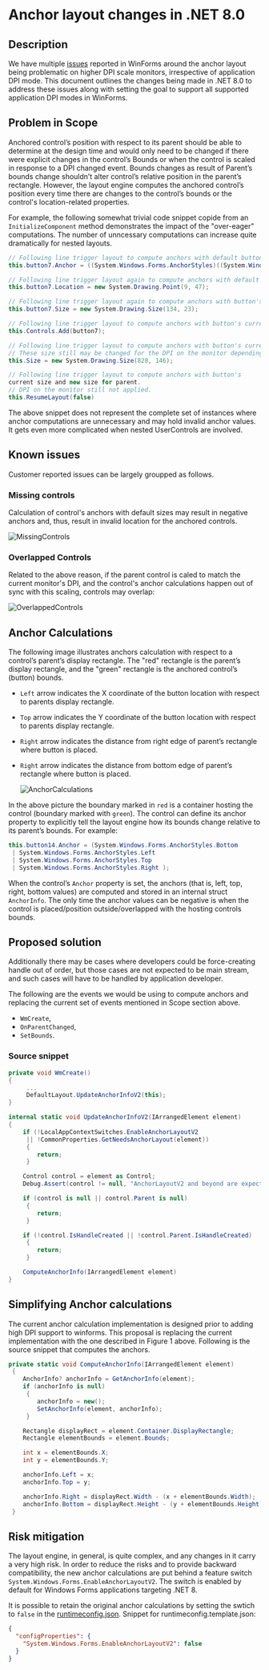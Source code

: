 # Anchor layout changes in .NET 8.0


## Description

We have multiple [issues](https://github.com/dotnet/winforms/issues?q=is%3Aissue+is%3Aopen+anchor+label%3A%22area%3A+anchor%2Fscaling%22) reported in WinForms around the anchor layout being problematic on higher DPI scale monitors, irrespective of application DPI mode. This document outlines the changes being made in .NET 8.0 to address these issues along with setting the goal to support all supported application DPI modes in WinForms.


## Problem in Scope

Anchored control’s position with respect to its parent should be able to determine at the design time and would only need to be changed   if there were explicit changes in the control’s Bounds or when the control is scaled in response to a DPI changed event. Bounds changes as result of Parent’s bounds change shouldn’t alter control’s relative position in the parent’s rectangle. However, the layout engine computes the anchored control’s position every time there are changes to the control’s bounds or the control's location-related properties.

For example, the following somewhat trivial code snippet copide from an `InitializeComponent` method demonstrates the impact of the "over-eager" computations. The number of unncessary computations can increase quite dramatically for nested layouts.

```CS
// Following line trigger layout to compute anchors with default button size and without parent.
this.button7.Anchor = ((System.Windows.Forms.AnchorStyles)((System.Windows.Forms.AnchorStyles.Left | System.Windows.Forms.AnchorStyles.Right)));

// Following line trigger layout again to compute anchors with default button size with new location and still without parent.
this.button7.Location = new System.Drawing.Point(9, 47);

// Following line trigger layout again to compute anchors with button's new size and still without parent.
this.button7.Size = new System.Drawing.Size(134, 23);

// Following line trigger layout to compute anchors with button's current size and default size for parent.
this.Controls.Add(button7);

// Following line trigger layout to compute anchors with button's current size and new size for parent.
// These size still may be changed for the DPI on the monitor depending on application's DPI mode
this.Size = new System.Drawing.Size(828, 146);

// Following line trigger layout to compute anchors with button's
current size and new size for parent.
// DPI on the monitor still not applied.
this.ResumeLayout(false)
```
The above snippet does not represent the complete set of instances where anchor computations are unnecessary and may hold invalid anchor values. It gets even more complicated when nested UserControls are involved.


## Known issues

Customer reported issues can be largely groupped as follows.


### Missing controls

Calculation of control's anchors with default sizes may result in negative anchors and, thus, result in invalid location for the anchored controls.

![MissingControls](images/AnchorLayoutKnownIssue_MissingControl.png)


### Overlapped Controls

Related to the above reason, if the parent control is caled to match the current monitor's DPI, and the control's anchor calculations happen out of sync with this scaling, controls may overlap:

![OverlappedControls](images/AnchorLayoutKnownIssue_OverlappedControl.png)


## Anchor Calculations

The following image illustrates anchors calculation with respect to a control’s parent’s display rectangle. The "red" rectangle is the parent’s display rectangle, and the "green" rectangle is the anchored control’s (button) bounds.
- `Left` arrow indicates the X coordinate of the button location with respect to parents display rectangle.
- `Top` arrow indicates the Y coordinate of the button location with respect to parents display rectangle.
- `Right` arrow indicates the distance from right edge of parent’s rectangle where button is placed.
- `Right` arrow indicates the distance from bottom edge of parent’s rectangle where button is placed.

    ![AnchorCalculations](images/AnchorCalculations.png)

In the above picture the boundary marked in `red` is a container hosting the control (boundary marked with `green`). The control can define its anchor property to explicitly tell the layout engine how its bounds change relative to its parent’s bounds. For example: 
```CS
this.button14.Anchor = (System.Windows.Forms.AnchorStyles.Bottom
 | System.Windows.Forms.AnchorStyles.Left
 | System.Windows.Forms.AnchorStyles.Top
 | System.Windows.Forms.AnchorStyles.Right );
```
When the control’s `Anchor` property is set, the anchors (that is, left, top, right, bottom values) are computed and stored in an internal struct `AnchorInfo`. The only time the anchor values can be negative is when the control is placed/position outside/overlapped with the hosting controls bounds.


## Proposed solution

Additionally there may be cases where developers could be force-creating handle out of order, but those cases are not expected to be main stream, and such cases will have to be handled by application developer. 
	
The following are the events we would be using to compute anchors and replacing the current set of events mentioned in Scope section above.

- `WmCreate`,
- `OnParentChanged`,
- `SetBounds`.


### Source snippet


```CS
private void WmCreate()
{
     ...
     DefaultLayout.UpdateAnchorInfoV2(this);
}

internal static void UpdateAnchorInfoV2(IArrangedElement element)
{
    if (!LocalAppContextSwitches.EnableAnchorLayoutV2
     || !CommonProperties.GetNeedsAnchorLayout(element))
     {
        return;
     }

    Control control = element as Control;
    Debug.Assert(control != null, "AnchorLayoutV2 and beyond are expected to be used only on Control type");

    if (control is null || control.Parent is null)
     {
        return;
     }

    if (!control.IsHandleCreated || !control.Parent.IsHandleCreated)
     {
        return;
     }

    ComputeAnchorInfo(IArrangedElement element)
}
```


## Simplifying Anchor calculations

The current anchor calculation implementation is designed prior to adding high DPI support to winforms. This proposal is replacing the current implementation with the one described in Figure 1 above. Following is the source snippet that computes the anchors.

```CS
private static void ComputeAnchorInfo(IArrangedElement element)
 {
    AnchorInfo? anchorInfo = GetAnchorInfo(element);
    if (anchorInfo is null)
     {
        anchorInfo = new();
        SetAnchorInfo(element, anchorInfo);
     }

    Rectangle displayRect = element.Container.DisplayRectangle;
    Rectangle elementBounds = element.Bounds;

    int x = elementBounds.X;
    int y = elementBounds.Y;

    anchorInfo.Left = x;
    anchorInfo.Top = y;

    anchorInfo.Right = displayRect.Width - (x + elementBounds.Width);
    anchorInfo.Bottom = displayRect.Height - (y + elementBounds.Height);
 }
```


## Risk mitigation

The layout engine, in general, is quite complex, and any changes in it carry a very high risk. In order to reduce the risks and to provide backward compatibility, the new anchor calculations are put behind a feature switch `System.Windows.Forms.EnableAnchorLayoutV2`. The switch is enabled by default for Windows Forms applications targeting .NET 8.

It is possible to retain the original anchor calculations by setting the swtich to `false` in the [runtimeconfig.json](https://learn.microsoft.com/dotnet/core/runtime-config/#runtimeconfigjson).
Snippet for runtimeconfig.template.json:
```JSON
{
  "configProperties": {
    "System.Windows.Forms.EnableAnchorLayoutV2": false
  }
}
```



